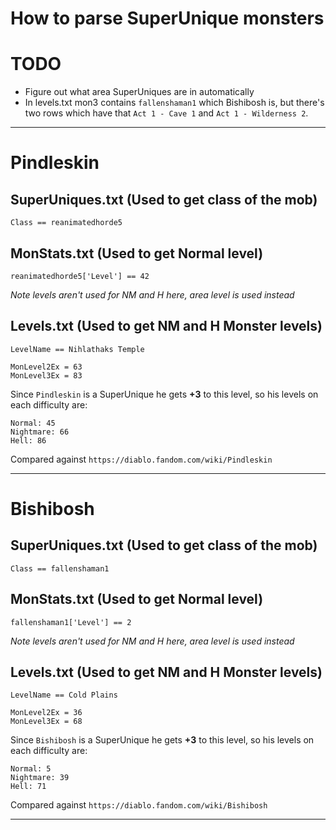 # How to parse SuperUnique monsters

# TODO
* Figure out what area SuperUniques are in automatically
* In levels.txt mon3 contains `fallenshaman1` which Bishibosh is, but there's two rows which have that `Act 1 - Cave 1` and `Act 1 - Wilderness 2`.

---

# Pindleskin
## SuperUniques.txt (Used to get class of the mob)
```
Class == reanimatedhorde5
```

## MonStats.txt (Used to get Normal level)
```
reanimatedhorde5['Level'] == 42
```

*Note levels aren't used for NM and H here, area level is used instead*

## Levels.txt (Used to get NM and H Monster levels)
```
LevelName == Nihlathaks Temple
```

```
MonLevel2Ex = 63
MonLevel3Ex = 83
```

Since `Pindleskin` is a SuperUnique he gets **+3** to this level, so his levels on each difficulty are:

```
Normal: 45
Nightmare: 66
Hell: 86
```

Compared against `https://diablo.fandom.com/wiki/Pindleskin`

---

# Bishibosh
## SuperUniques.txt (Used to get class of the mob)
```
Class == fallenshaman1
```

## MonStats.txt (Used to get Normal level)
```
fallenshaman1['Level'] == 2
```

*Note levels aren't used for NM and H here, area level is used instead*

## Levels.txt (Used to get NM and H Monster levels)
```
LevelName == Cold Plains
```

```
MonLevel2Ex = 36
MonLevel3Ex = 68
```

Since `Bishibosh` is a SuperUnique he gets **+3** to this level, so his levels on each difficulty are:

```
Normal: 5
Nightmare: 39
Hell: 71
```

Compared against `https://diablo.fandom.com/wiki/Bishibosh`

---
